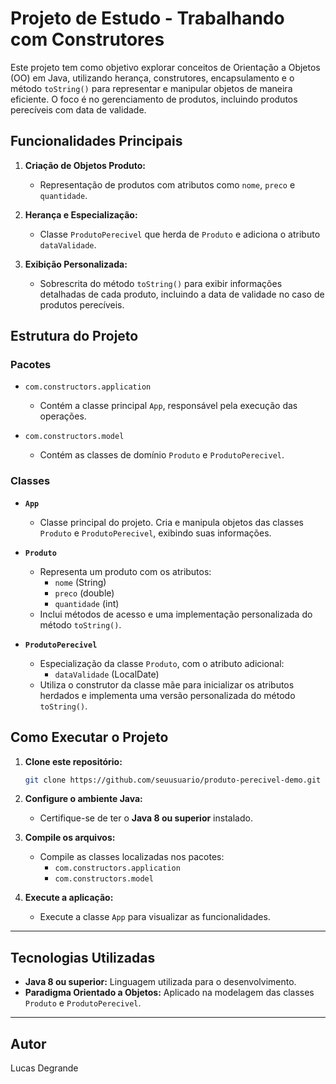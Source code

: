 # Projeto de Estudo - Trabalhando com Construtores

Este projeto tem como objetivo explorar conceitos de Orientação a Objetos (OO) em Java, utilizando herança, construtores, encapsulamento e o método `toString()` para representar e manipular objetos de maneira eficiente. O foco é no gerenciamento de produtos, incluindo produtos perecíveis com data de validade.

## Funcionalidades Principais

1. **Criação de Objetos Produto:**
    - Representação de produtos com atributos como `nome`, `preco` e `quantidade`.

2. **Herança e Especialização:**
    - Classe `ProdutoPerecivel` que herda de `Produto` e adiciona o atributo `dataValidade`.

3. **Exibição Personalizada:**
    - Sobrescrita do método `toString()` para exibir informações detalhadas de cada produto, incluindo a data de validade no caso de produtos perecíveis.

## Estrutura do Projeto

### Pacotes

- `com.constructors.application`
    - Contém a classe principal `App`, responsável pela execução das operações.

- `com.constructors.model`
    - Contém as classes de domínio `Produto` e `ProdutoPerecivel`.

### Classes

- **`App`**
    - Classe principal do projeto. Cria e manipula objetos das classes `Produto` e `ProdutoPerecivel`, exibindo suas informações.

- **`Produto`**
    - Representa um produto com os atributos:
        - `nome` (String)
        - `preco` (double)
        - `quantidade` (int)
    - Inclui métodos de acesso e uma implementação personalizada do método `toString()`.

- **`ProdutoPerecivel`**
    - Especialização da classe `Produto`, com o atributo adicional:
        - `dataValidade` (LocalDate)
    - Utiliza o construtor da classe mãe para inicializar os atributos herdados e implementa uma versão personalizada do método `toString()`.

## Como Executar o Projeto

1. **Clone este repositório:**
   ```bash
   git clone https://github.com/seuusuario/produto-perecivel-demo.git
   ```
   
2. **Configure o ambiente Java:**
    - Certifique-se de ter o **Java 8 ou superior** instalado.


3. **Compile os arquivos:**
    - Compile as classes localizadas nos pacotes:
        - `com.constructors.application`
        - `com.constructors.model`


4. **Execute a aplicação:**
    - Execute a classe `App` para visualizar as funcionalidades.

---

## Tecnologias Utilizadas

- **Java 8 ou superior:** Linguagem utilizada para o desenvolvimento.
- **Paradigma Orientado a Objetos:** Aplicado na modelagem das classes `Produto` e `ProdutoPerecivel`.

---

## Autor
Lucas Degrande